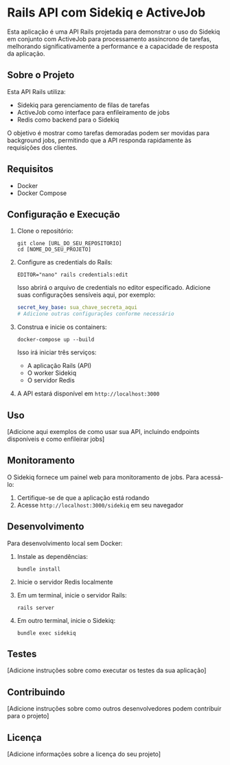 # Rails API com Sidekiq e ActiveJob

Esta aplicação é uma API Rails projetada para demonstrar o uso do Sidekiq em conjunto com ActiveJob para processamento assíncrono de tarefas, melhorando significativamente a performance e a capacidade de resposta da aplicação.

## Sobre o Projeto

Esta API Rails utiliza:
- Sidekiq para gerenciamento de filas de tarefas
- ActiveJob como interface para enfileiramento de jobs
- Redis como backend para o Sidekiq

O objetivo é mostrar como tarefas demoradas podem ser movidas para background jobs, permitindo que a API responda rapidamente às requisições dos clientes.

## Requisitos

- Docker
- Docker Compose

## Configuração e Execução

1. Clone o repositório:
   ```
   git clone [URL_DO_SEU_REPOSITORIO]
   cd [NOME_DO_SEU_PROJETO]
   ```

2. Configure as credentials do Rails:
   ```
   EDITOR="nano" rails credentials:edit
   ```
   Isso abrirá o arquivo de credentials no editor especificado. Adicione suas configurações sensíveis aqui, por exemplo:
   ```yaml
   secret_key_base: sua_chave_secreta_aqui
   # Adicione outras configurações conforme necessário
   ```

3. Construa e inicie os containers:
   ```
   docker-compose up --build
   ```

   Isso irá iniciar três serviços:
   - A aplicação Rails (API)
   - O worker Sidekiq
   - O servidor Redis

4. A API estará disponível em `http://localhost:3000`

## Uso

[Adicione aqui exemplos de como usar sua API, incluindo endpoints disponíveis e como enfileirar jobs]

## Monitoramento

O Sidekiq fornece um painel web para monitoramento de jobs. Para acessá-lo:

1. Certifique-se de que a aplicação está rodando
2. Acesse `http://localhost:3000/sidekiq` em seu navegador

## Desenvolvimento

Para desenvolvimento local sem Docker:

1. Instale as dependências:
   ```
   bundle install
   ```

2. Inicie o servidor Redis localmente

3. Em um terminal, inicie o servidor Rails:
   ```
   rails server
   ```

4. Em outro terminal, inicie o Sidekiq:
   ```
   bundle exec sidekiq
   ```

## Testes

[Adicione instruções sobre como executar os testes da sua aplicação]

## Contribuindo

[Adicione instruções sobre como outros desenvolvedores podem contribuir para o projeto]

## Licença

[Adicione informações sobre a licença do seu projeto]
